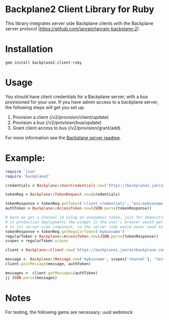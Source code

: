 Backplane2 Client Library for Ruby
=================================

This library integrates server side Backplane clients with the Backplane server protocol (https://github.com/janrain/janrain-backplane-2).

Installation
============

```
gem install backplane2-client-ruby
```


Usage
=====

You should have client credentials for a Backplane server, with a bus provisioned for your use. If you have admin access to a backplane server, the following steps will get you set up:

1. Provision a client (/v2/provision/client/update)
2. Provision a bus (/v2/provision/bus/update)
3. Grant client access to bus (/v2/provision/grant/add)

For more information see the [Backplane server readme](https://github.com/janrain/janrain-backplane-2/blob/master/README20.md).

Example:
=======
```ruby
require 'json'
require 'backplane2'

credentials = Backplane::UserCredentials.new('https://backplane1.janrainbackplane.com', 'client_id', 'secret') 

tokenReq = Backplane::TokenRequest.new(credentials)

tokenResponse = tokenReq.getToken('client_credentials', 'bus:mybusname')
authToken = Backplane::AccessToken.new(JSON.parse(tokenResponse))

# here we get a channel id using an anonymous token, just for demonstration purposes
# in production deployments the widget in the user's browser would get the channel name and pass it back
# to its server-side component, so the server code would never need to request an anonymous token or channel.
tokenResponse = tokenReq.getRegularToken('mybusname')
regularToken = Backplane::AccessToken.new(JSON.parse(tokenResponse))
scopes = regularToken.scopes

client = Backplane::Client.new('https://backplane1.janrainbackplane.com')

message =  Backplane::Message.new('mybusname', scopes['channel'], 'test', 'payload')
client.postMessage(message, authToken)

messages =  client.getMessages(authToken)
jj JSON.parse(messages)
```

Notes
=====

For testing, the following gems are necessary:
uuid
webmock
